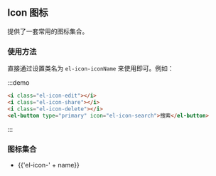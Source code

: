 ## Icon 图标

提供了一套常用的图标集合。

### 使用方法

直接通过设置类名为 `el-icon-iconName` 来使用即可。例如：

:::demo
```html
<i class="el-icon-edit"></i>
<i class="el-icon-share"></i>
<i class="el-icon-delete"></i>
<el-button type="primary" icon="el-icon-search">搜索</el-button>

```
:::

### 图标集合

<ul class="icon-list">
  <li v-for="name in $icon" :key="name">
    <span>
      <i :class="'tea-icon-' + name" class="tea-icon"></i>
      <span class="icon-name">{{'el-icon-' + name}}</span>
    </span>
  </li>
</ul>

